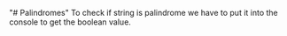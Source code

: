 "# Palindromes" 
To check if string is palindrome we have to put it into the console to get the boolean value.
